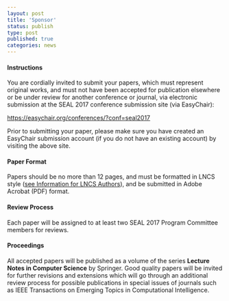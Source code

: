 ```yaml
---
layout: post
title: 'Sponsor'
status: publish
type: post
published: true
categories: news
---
```

#### Instructions
You are cordially invited to submit your papers, which must represent original works, and must not have been accepted for publication elsewhere
 or be under review for another conference or journal, via electronic submission at the SEAL 2017 conference submission site (via EasyChair):

<a href="https://easychair.org/conferences/?conf=seal2017" target="_blank">https://easychair.org/conferences/?conf=seal2017</a>

Prior to submitting your paper, please make sure you have created an EasyChair submission account (if you do not have an existing account) by visiting the above site.

#### Paper Format
Papers should be no more than 12 pages, and must be formatted in LNCS style (<a href="http://www.springer.com/cn/computer-science/lncs/conference-proceedings-guidelines" target="_blank">see Information for LNCS Authors</a>), and be submitted in Adobe Acrobat (PDF) format.

#### Review Process
Each paper will be assigned to at least two SEAL 2017 Program Committee members for reviews.

#### Proceedings
All accepted papers will be published as a volume of the series <b>Lecture Notes in Computer Science</b> by Springer. Good quality papers will be invited for further revisions and extensions which will go through an additional review process for possible publications in special issues of journals such as IEEE Transactions on Emerging Topics in Computational Intelligence.
